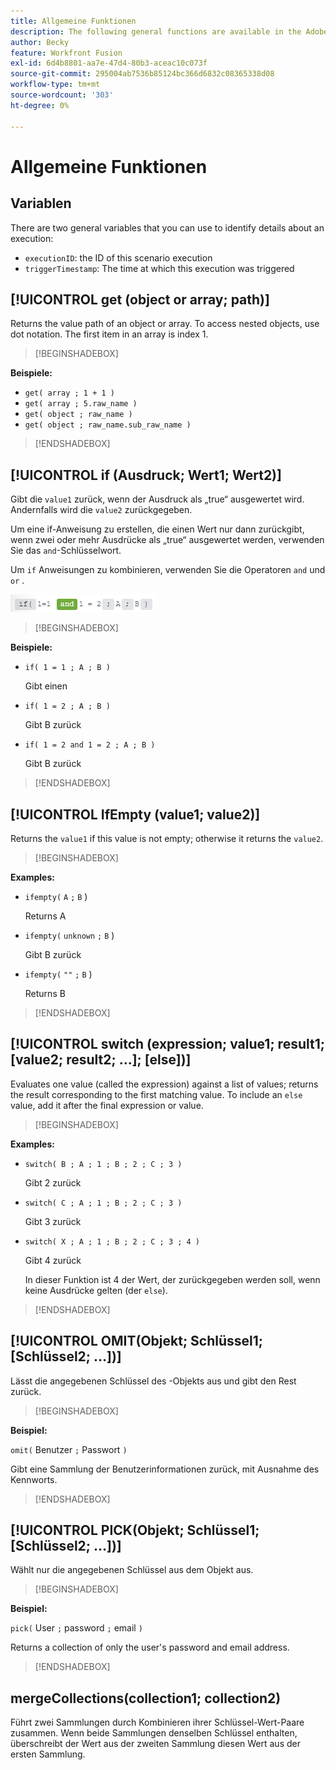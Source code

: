```yaml
---
title: Allgemeine Funktionen
description: The following general functions are available in the Adobe Workfront Fusion mapping panel.
author: Becky
feature: Workfront Fusion
exl-id: 6d4b8801-aa7e-47d4-80b3-aceac10c073f
source-git-commit: 295004ab7536b85124bc366d6832c08365338d08
workflow-type: tm+mt
source-wordcount: '303'
ht-degree: 0%

---
```


# Allgemeine Funktionen

## Variablen

There are two general variables that you can use to identify details about an execution:

* `executionID`: the ID of this scenario execution
* `triggerTimestamp`: The time at which this execution was triggered

## [!UICONTROL get (object or array; path)]

Returns the value path of an object or array. To access nested objects, use dot notation. The first item in an array is index 1.

>[!BEGINSHADEBOX]

**Beispiele:**

* `get( array ; 1 + 1 )`
* `get( array ; 5.raw_name )`
* `get( object ; raw_name )`
* `get( object ; raw_name.sub_raw_name )`

>[!ENDSHADEBOX]

## [!UICONTROL if (Ausdruck; Wert1; Wert2)]

Gibt die `value1` zurück, wenn der Ausdruck als „true“ ausgewertet wird. Andernfalls wird die `value2` zurückgegeben.

Um eine if-Anweisung zu erstellen, die einen Wert nur dann zurückgibt, wenn zwei oder mehr Ausdrücke als „true“ ausgewertet werden, verwenden Sie das `and`-Schlüsselwort.

Um `if` Anweisungen zu kombinieren, verwenden Sie die Operatoren `and` und `or` .

![UND-Operator](assets/and-in-if-statement.png)

>[!BEGINSHADEBOX]

**Beispiele:**

* `if( 1 = 1 ; A ; B )`

  Gibt einen

* `if( 1 = 2 ; A ; B )`

  Gibt B zurück

* `if( 1 = 2 and 1 = 2 ; A ; B )`

  Gibt B zurück

>[!ENDSHADEBOX]

## [!UICONTROL IfEmpty (value1; value2)]

Returns the `value1` if this value is not empty; otherwise it returns the `value2`.

>[!BEGINSHADEBOX]

**Examples:**

* `ifempty(` `A` `;` `B` )

  Returns A

* `ifempty(` `unknown` `;` `B` )

  Gibt B zurück

* `ifempty(` `""` `;` `B` )

  Returns B

>[!ENDSHADEBOX]

## [!UICONTROL switch (expression; value1; result1; [value2; result2; ...]; [else])]

Evaluates one value (called the expression) against a list of values; returns the result corresponding to the first matching value. To include an  `else` value, add it after the final expression or value.

>[!BEGINSHADEBOX]

**Examples:**

* `switch( B ; A ; 1 ; B ; 2 ; C ; 3 )`

  Gibt 2 zurück

* `switch( C ; A ; 1 ; B ; 2 ; C ; 3 )`

  Gibt 3 zurück

* `switch( X ; A ; 1 ; B ; 2 ; C ; 3 ; 4 )`

  Gibt 4 zurück

  In dieser Funktion ist 4 der Wert, der zurückgegeben werden soll, wenn keine Ausdrücke gelten (der `else`).

>[!ENDSHADEBOX]

## [!UICONTROL OMIT(Objekt; Schlüssel1; [Schlüssel2; …])]

Lässt die angegebenen Schlüssel des -Objekts aus und gibt den Rest zurück.

>[!BEGINSHADEBOX]

**Beispiel:**

`omit(` Benutzer `;` Passwort `)`

Gibt eine Sammlung der Benutzerinformationen zurück, mit Ausnahme des Kennworts.

>[!ENDSHADEBOX]

## [!UICONTROL PICK(Objekt; Schlüssel1; [Schlüssel2; …])]

Wählt nur die angegebenen Schlüssel aus dem Objekt aus.

>[!BEGINSHADEBOX]

**Beispiel:**

`pick(` User `;` password `;` email `)`

Returns a collection of only the user&#39;s password and email address.

>[!ENDSHADEBOX]

## mergeCollections(collection1; collection2)

Führt zwei Sammlungen durch Kombinieren ihrer Schlüssel-Wert-Paare zusammen. Wenn beide Sammlungen denselben Schlüssel enthalten, überschreibt der Wert aus der zweiten Sammlung diesen Wert aus der ersten Sammlung.
